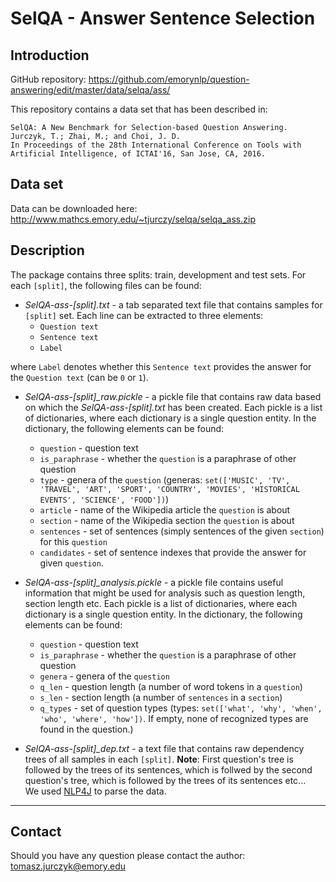 # SelQA - Answer Sentence Selection

## Introduction

GitHub repository: https://github.com/emorynlp/question-answering/edit/master/data/selqa/ass/  

This repository contains a data set that has been described in:  

```
SelQA: A New Benchmark for Selection-based Question Answering.  
Jurczyk, T.; Zhai, M.; and Choi, J. D.  
In Proceedings of the 28th International Conference on Tools with Artificial Intelligence, of ICTAI'16, San Jose, CA, 2016. 
```


## Data set

Data can be downloaded here: http://www.mathcs.emory.edu/~tjurczy/selqa/selqa_ass.zip


## Description

The package contains three splits: train, development and test sets.
For each `[split]`, the following files can be found:

- *SelQA-ass-[split].txt* - a tab separated text file that contains samples for `[split]` set. Each line can be extracted to three elements:
  * `Question text`
  * `Sentence text`
  * `Label`

 where `Label` denotes whether this `Sentence text` provides the answer for the `Question text` (can be `0` or `1`).
  
- *SelQA-ass-[split]_raw.pickle* - a pickle file that contains raw data based on which the *SelQA-ass-[split].txt* has been created. Each pickle is a list of dictionaries, where each dictionary is a single question entity. In the dictionary, the following elements can be found:
  * `question` - question text
  * `is_paraphrase` - whether the `question` is a paraphrase of other question
  * `type` - genera of the `question` (generas: `set(['MUSIC', 'TV', 'TRAVEL', 'ART', 'SPORT', 'COUNTRY', 'MOVIES', 'HISTORICAL EVENTS', 'SCIENCE', 'FOOD'])`)
  * `article` - name of the Wikipedia article the `question` is about
  * `section` - name of the Wikipedia section the `question` is about
  * `sentences` - set of sentences (simply sentences of the given `section`) for this `question`
  * `candidates` - set of sentence indexes that provide the answer for given `question`.

- *SelQA-ass-[split]_analysis.pickle* - a pickle file contains useful information that might be used for analysis such as question length, section length etc. Each pickle is a list of dictionaries, where each dictionary is a single question entity. In the dictionary, the following elements can be found:
  * `question` - question text
  * `is_paraphrase` - whether the `question` is a paraphrase of other question
  * `genera` - genera of the `question`
  * `q_len` - question length (a number of word tokens in a `question`)
  * `s_len` - section length (a number of `sentences` in a `section`)
  * `q_types` - set of question types (types: `set(['what', 'why', 'when', 'who', 'where', 'how'])`. If empty, none of recognized types are found in the question.)

- *SelQA-ass-[split]_dep.txt* - a text file that contains raw dependency trees of all samples in each `[split]`. __Note__: First question's tree is followed by the trees of its sentences, which is follwed by the second question's tree, which is followed by the trees of its sentences etc...  
 We used [NLP4J](https://github.com/emorynlp/nlp4j) to parse the data.

------------------

## Contact

Should you have any question please contact the author:  
tomasz.jurczyk@emory.edu
